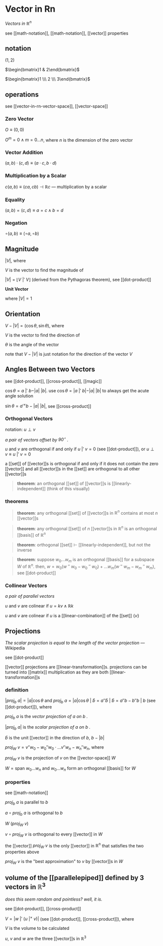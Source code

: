 # Vector in Rn

_Vectors in $\mathbb R^n$_

see [[math-notation]], [[math-notation]], [[vector]] properties

## notation

$(1, 2)$

$\begin{bmatrix}1 & 2\end{bmatrix}$

$\begin{bmatrix}1 \\\  2 \\\  3\end{bmatrix}$

## operations

see [[vector-in-rn-vector-space]], [[vector-space]]

### Zero Vector

$O \equiv (0, 0)$

$O^m = 0 \land m = 0 \dots n$, where $n$ is the dimension of the zero vector

### Vector Addition

$(a, b) \cdot (c, d) \equiv (a \cdot c, b \cdot d)$

### Multiplication by a Scalar

$c(a, b) \equiv (ca, cb) \dashv \mathbb R c$ &mdash; multiplication by a scalar

### Equality

$(a, b) = (c, d) \equiv a = c \land b = d$

### Negation

$\circ(a, b) \equiv (\circ a, \circ b)$

## Magnitude

$|V|$, where

$V$ is the vector to find the magnitude of

$|V| = \lfloor V\ |'\ V \rfloor$ (derived from the Pythagoras theorem), see [[dot-product]]

**Unit Vector**

where $|V| = 1$

## Orientation

$V - |V| = (\cos \theta, \sin \theta)$, where

$V$ is the vector to find the direction of

$\theta$ is the angle of the vector

note that $V - |V|$ is just notation for the direction of the vector $V$

## Angles Between two Vectors

see [[dot-product]], [[cross-product]], [[magic]]

$\cos \theta = a\ |'\ b - |a|\ |b|$. use $\cos \theta = |a\ |'\ b| - |a|\ |b|$ to always get the acute angle solution

$\sin \theta = a '^\times b - |a|\ |b|$, see [[cross-product]]

### Orthogonal Vectors

notation: $u \perp v$

_a pair of vectors offset by $90^\circ$ ._

$u$ and $v$ are orthogonal if and only if $u\ |'\ v = 0$ (see [[dot-product]]), or $u \perp v \equiv u\ |'\ v = 0$

a [[set]] of [[vector]]s is orthogonal if and only if it does not contain the zero [[vector]] and all [[vector]]s in the [[set]] are orthogonal to all other [[vector]]s

> **theorem**: an orthogonal [[set]] of [[vector]]s is [[linearly-independent]] (think of this visually)

### theorems

> **theorem**: any orthogonal [[set]] of [[vector]]s in $\mathbb R^n$ contains at most $n$ [[vector]]s

> **theorem**: any orthogonal [[set]] of $n$ [[vector]]s in $\mathbb R^n$ is an orthogonal [[basis]] of $\mathbb R^n$

> **theorem**: orthogonal [[set]] $\vdash$ [[linearly-independent]], but not the inverse

> **theorem**: suppose $w_0 \dots w_m$ is an orthogonal [[basis]] for a subspace $W$ of $\mathbb R^n$. then, $w = w_0 (w\ ''\ w_0 - w_0\ ''\ w_0) + \dots w_m (w\ ''\ w_m - w_m\ ''\ w_m)$, see [[dot-product]]

### Collinear Vectors

_a pair of parallel vectors_

$u$ and $v$ are colinear if $u = kv \land \mathbb R k$

$u$ and $v$ are colinear if $u$ is a [[linear-combination]] of the [[set]] $\{v\}$

## Projections

_The scalar projection is equal to the length of the vector projection_ &mdash; Wikipedia

see [[dot-product]]

[[vector]] projections are [[linear-transformation]]s. projections can be turned into [[matrix]] multiplication as they are both [[linear-transformation]]s

### definition

$|proj_b\ a| = |a| \cos \theta$ and $proj_b\ a = |a| \cos \theta\ |\ \hat b = a''\hat b\ |\ \hat b = a''b - b''b\ |\ b$ (see [[dot-product]]), where

$proj_b\ a$ is the _vector projection of $a$ on $b$ ._

$|proj_b\ a|$ is the _scalar projection of $a$ on $b$ ._

$\hat b$ is the unit [[vector]] in the direction of $b$, $b - |b|$

$proj_W\ v = v''w_0 - w_0''w_0 \cdot \dots v''w_n - w_n''w_n$, where

$proj_W\ v$ is the projection of $v$ on the [[vector-space]] $W$

$W = \text{span } w_0 \dots w_n$ and $w_0 \dots w_n$ form an orthogonal [[basis]] for $W$

### properties

see [[math-notation]]

$proj_b\ a$ is parallel to $b$

$a \circ proj_b\ a$ is orthogonal to $b$

$W\ (proj_W\ v)$

$v \circ proj_W\ v$ is orthogonal to every [[vector]] in $W$

the [[vector]] $proj_W\ v$ is the only [[vector]] in $\mathbb R^n$ that satisfies the two properties above

$proj_W\ v$ is the "best approximation" to $v$ by [[vector]]s in $W$

## volume of the [[parallelepiped]] defined by 3 vectors in $\mathbb R^3$

_does this seem random and pointless? well, it is._

see [[dot-product]], [[cross-product]]

$V = |w\ |'\ (u\ |^\times\ v)|$ (see [[dot-product]], [[cross-product]]), where

$V$ is the volume to be calculated

$u$, $v$ and $w$ are the three [[vector]]s in $\mathbb R^3$
